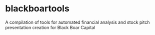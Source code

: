 # blackboartools

A compilation of tools for automated financial analysis and stock pitch presentation creation for Black Boar Capital
